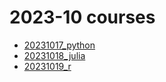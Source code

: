 # 2023-10 courses

- [20231017_python](../20231017_python/README.md)
- [20231018_julia](../evaluations/20231018_julia/README.md)
- [20231019_r](../evaluations/20231019_r)
